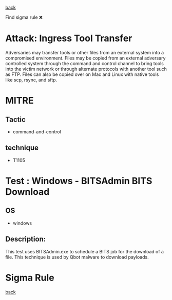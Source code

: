 
[back](../index.md)

Find sigma rule :x: 

# Attack: Ingress Tool Transfer 

Adversaries may transfer tools or other files from an external system into a compromised environment. Files may be copied from an external adversary controlled system through the command and control channel to bring tools into the victim network or through alternate protocols with another tool such as FTP. Files can also be copied over on Mac and Linux with native tools like scp, rsync, and sftp.

# MITRE
## Tactic
  - command-and-control


## technique
  - T1105


# Test : Windows - BITSAdmin BITS Download
## OS
  - windows


## Description:
This test uses BITSAdmin.exe to schedule a BITS job for the download of a file.
This technique is used by Qbot malware to download payloads.


# Sigma Rule


[back](../index.md)
